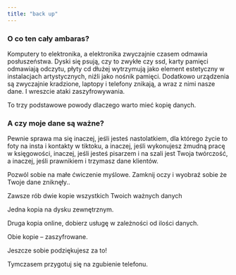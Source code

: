 ```yaml
---
title: "back up"
---
```


### O co ten cały ambaras?

Komputery to elektronika, a elektronika zwyczajnie czasem odmawia posłuszeństwa. Dyski się psują, czy to zwykłe czy ssd, karty pamięci odmawiają odczytu, płyty cd dłużej wytrzymują jako element estetyczny w instalacjach artystycznych, niźli jako nośnik pamięci. Dodatkowo urządzenia są zwyczajnie kradzione, laptopy i telefony znikają, a wraz z nimi nasze dane. I wreszcie ataki zaszyfrowywania.

To trzy podstawowe powody dlaczego warto mieć kopię danych.
### A czy moje dane są ważne?

Pewnie sprawa ma się inaczej, jeśli jesteś nastolatkiem, dla którego życie to foty na insta i kontakty w tiktoku, a inaczej, jeśli wykonujesz żmudną pracę w księgowości, inaczej, jeśli jesteś pisarzem i na szali jest Twoja twórczość, a inaczej, jeśli prawnikiem i trzymasz dane klientów.

Pozwól sobie na małe ćwiczenie myślowe. Zamknij oczy i wyobraź sobie że Twoje dane zniknęły..

Zawsze rób dwie kopie wszystkich Twoich ważnych danych

Jedna kopia na dysku zewnętrznym.

Druga kopia online, dobierz usługę w zależności od ilości danych.

Obie kopie – zaszyfrowane.

Jeszcze sobie podziękujesz za to!

Tymczasem przygotuj się na zgubienie telefonu.
